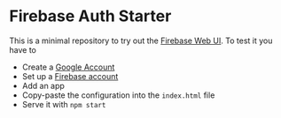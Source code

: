# Firebase Auth Starter

This is a minimal repository to try out the [Firebase Web UI](https://github.com/firebase/firebaseui-web/).
To test it you have to
* Create a [Google Account](https://accounts.google.com/signup)
* Set up a [Firebase account](https://console.firebase.google.com/)
* Add an app
* Copy-paste the configuration into the `index.html` file
* Serve it with `npm start`
 
